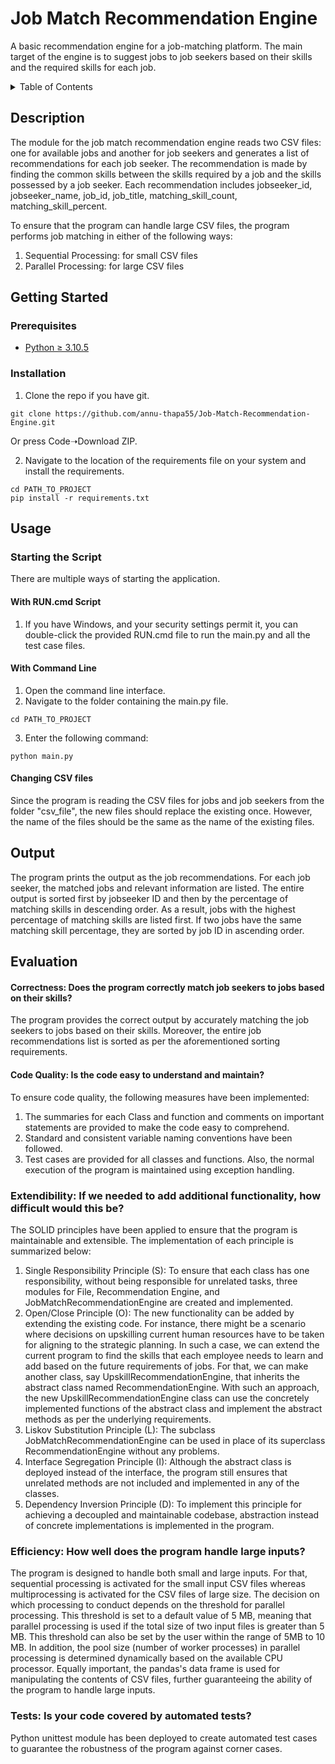 # Job Match Recommendation Engine
A basic recommendation engine for a job-matching platform. The main target of the engine is to suggest jobs to job seekers based on their skills and the required skills for each job.

<!-- TABLE OF CONTENTS -->
<details>
  <summary>Table of Contents</summary>
  <ol>
    <li>
      <a href="#description">Description</a>
    </li>
    <li>
      <a href="#getting-started">Getting Started</a>
      <ul>
        <li><a href="#prerequisites">Prerequisites</a></li>
        <li><a href="#installation">Installation</a></li>
      </ul>
    </li>
    <li>
      <a href="#usage">Usage</a>
    </li>
    <li><a href="#output">Output</a></li>
    <li>
      <a href="#evaluation">Evaluation</a>
    </li>
  </ol>
</details>

## Description
The module for the job match recommendation engine reads two CSV files: one for available jobs and another for job seekers and generates a list of recommendations for each job seeker. The recommendation is made by finding the common skills between the skills required by a job and the skills possessed by a job seeker. Each recommendation includes jobseeker_id, jobseeker_name, job_id, job_title, matching_skill_count, matching_skill_percent.

To ensure that the program can handle large CSV files, the program performs job matching in either of the following ways:
1. Sequential Processing: for small CSV files
2. Parallel Processing: for large CSV files

## Getting Started

### Prerequisites
* [Python ≥ 3.10.5](https://www.python.org/downloads/)
  
### Installation 
1. Clone the repo if you have git.
```
git clone https://github.com/annu-thapa55/Job-Match-Recommendation-Engine.git
```
Or press Code➝Download ZIP.

2. Navigate to the location of the requirements file on your system and install the requirements.
```
cd PATH_TO_PROJECT
pip install -r requirements.txt
```

## Usage
### Starting the Script
There are multiple ways of starting the application.
#### With RUN.cmd Script
1. If you have Windows, and your security settings permit it, you can double-click the provided RUN.cmd file to run the main.py and all the test case files. 
#### With Command Line
1. Open the command line interface.
2. Navigate to the folder containing the main.py file.
```
cd PATH_TO_PROJECT
```
3. Enter the following command:
```
python main.py
```
#### Changing CSV files
Since the program is reading the CSV files for jobs and job seekers from the folder "csv_file", the new files should replace the existing once. However, the name of the files should be the same as the name of the existing files. 

## Output
The program prints the output as the job recommendations. For each job seeker, the matched jobs and relevant information are listed. The entire output is sorted first by jobseeker ID and then by the percentage of matching skills in descending order. As a result, jobs with the highest percentage of matching skills are listed first. If two jobs have the same matching skill percentage, they are sorted by job ID in ascending order.

## Evaluation
#### Correctness: Does the program correctly match job seekers to jobs based on their skills?
The program provides the correct output by accurately matching the job seekers to jobs based on their skills. Moreover, the entire job recommendations list is sorted as per the aforementioned sorting requirements.

#### Code Quality: Is the code easy to understand and maintain?
To ensure code quality, the following measures have been implemented:
1. The summaries for each Class and function and comments on important statements are provided to make the code easy to comprehend. 
2. Standard and consistent variable naming conventions have been followed.
3. Test cases are provided for all classes and functions. Also, the normal execution of the program is maintained using exception handling. 

 ### Extendibility: If we needed to add additional functionality, how difficult would this be?
 The SOLID principles have been applied to ensure that the program is maintainable and extensible. The implementation of each principle is summarized below:
 1. Single Responsibility Principle (S): To ensure that each class has one responsibility, without being responsible for unrelated tasks, three modules for File, Recommendation Engine, and JobMatchRecommendationEngine are created and implemented.
 2. Open/Close Principle (O): The new functionality can be added by extending the existing code. For instance, there might be a scenario where decisions on upskilling current human resources have to be taken for aligning to the strategic planning. In such a case, we can extend the current program to find the skills that each employee needs to learn and add based on the future requirements of jobs. For that, we can make another class, say UpskillRecommendationEngine, that inherits the abstract class named RecommendationEngine. With such an approach, the new UpskillRecommendationEngine class can use the concretely implemented functions of the abstract class and implement the abstract methods as per the underlying requirements.
 3. Liskov Substitution Principle (L): The subclass JobMatchRecommendationEngine can be used in place of its superclass RecommendationEngine without any problems.
 4. Interface Segregation Principle (I): Although the abstract class is deployed instead of the interface, the program still ensures that unrelated methods are not included and implemented in any of the classes.
 5. Dependency Inversion Principle (D): To implement this principle for achieving a decoupled and maintainable codebase, abstraction instead of concrete implementations is implemented in the program.

### Efficiency: How well does the program handle large inputs?
The program is designed to handle both small and large inputs. For that, sequential processing is activated for the small input CSV files whereas multiprocessing is activated for the CSV files of large size. The decision on which processing to conduct depends on the threshold for parallel processing. This threshold is set to a default value of 5 MB, meaning that parallel processing is used if the total size of two input files is greater than 5 MB. This threshold can also be set by the user within the range of 5MB to 10 MB. In addition, the pool size (number of worker processes) in parallel processing is determined dynamically based on the available CPU processor. Equally important, the pandas's data frame is used for manipulating the contents of CSV files, further guaranteeing the ability of the program to handle large inputs. 

### Tests: Is your code covered by automated tests?
Python unittest module has been deployed to create automated test cases to guarantee the robustness of the program against corner cases.  
